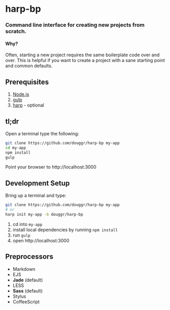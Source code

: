 # harp-bp
### Command line interface for creating new projects from scratch.
#### Why?
Often, starting a new project requires the same boilerplate code over and over.
This is helpful if you want to create a project with a sane starting point and
common defaults.

## Prerequisites
  1. [Node.js](https://nodejs.org)
  2. [gulp](http://gulpjs.com)
  3. [harp](http://harpjs.com) - optional

## tl;dr
Open a terminal type the following:
```sh
git clone https://github.com/douggr/harp-bp my-app
cd my-app
npm install
gulp
```
Point your browser to http://localhost:3000

## Development Setup
Bring up a terminal and type:
```sh
git clone https://github.com/douggr/harp-bp my-app
# or
harp init my-app -b douggr/harp-bp
```

1. cd into `my-app`
2. install local dependencies by running `npm install`
3. run `gulp`
4. open http://localhost:3000

## Preprocessors
- Markdown
- EJS
- **Jade** (default)
- LESS
- **Sass** (default)
- Stylus
- CoffeeScript
